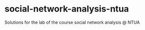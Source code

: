 # social-network-analysis-ntua
Solutions for the lab of  the course social network analysis @ NTUA 

